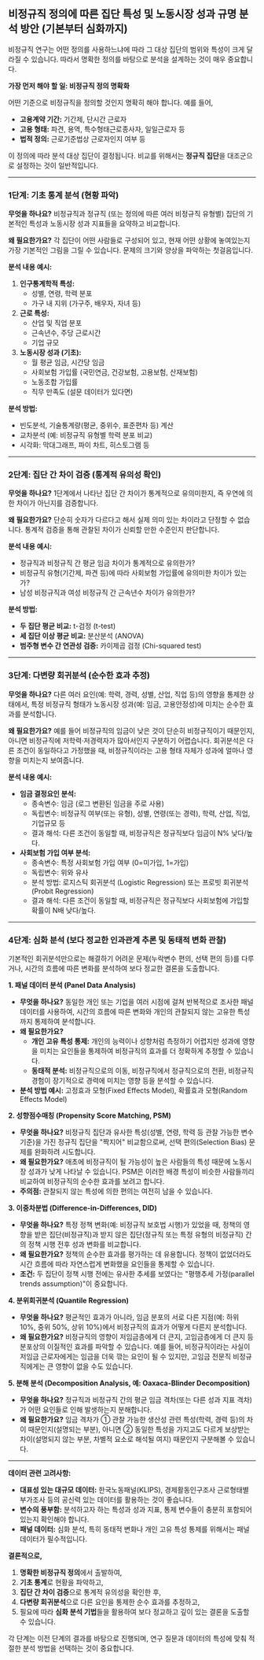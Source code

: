 ## 비정규직 정의에 따른 집단 특성 및 노동시장 성과 규명 분석 방안 (기본부터 심화까지)

비정규직 연구는 어떤 정의를 사용하느냐에 따라 그 대상 집단의 범위와 특성이 크게 달라질 수 있습니다. 따라서 명확한 정의를 바탕으로 분석을 설계하는 것이 매우 중요합니다.

**가장 먼저 해야 할 일: 비정규직 정의 명확화**

어떤 기준으로 비정규직을 정의할 것인지 명확히 해야 합니다. 예를 들어,

* **고용계약 기간:** 기간제, 단시간 근로자
* **고용 형태:** 파견, 용역, 특수형태근로종사자, 일일근로자 등
* **법적 정의:** 근로기준법상 근로자인지 여부 등

이 정의에 따라 분석 대상 집단이 결정됩니다. 비교를 위해서는 **정규직 집단**을 대조군으로 설정하는 것이 일반적입니다.

---

### 1단계: 기초 통계 분석 (현황 파악)

**무엇을 하나요?**
비정규직과 정규직 (또는 정의에 따른 여러 비정규직 유형별) 집단의 기본적인 특성과 노동시장 성과 지표들을 요약하고 비교합니다.

**왜 필요한가요?**
각 집단이 어떤 사람들로 구성되어 있고, 현재 어떤 상황에 놓여있는지 가장 기본적인 그림을 그릴 수 있습니다. 문제의 크기와 양상을 파악하는 첫걸음입니다.

**분석 내용 예시:**

1.  **인구통계학적 특성:**
    * 성별, 연령, 학력 분포
    * 가구 내 지위 (가구주, 배우자, 자녀 등)
2.  **근로 특성:**
    * 산업 및 직업 분포
    * 근속년수, 주당 근로시간
    * 기업 규모
3.  **노동시장 성과 (기초):**
    * 월 평균 임금, 시간당 임금
    * 사회보험 가입률 (국민연금, 건강보험, 고용보험, 산재보험)
    * 노동조합 가입률
    * 직무 만족도 (설문 데이터가 있다면)

**분석 방법:**
* 빈도분석, 기술통계량(평균, 중위수, 표준편차 등) 계산
* 교차분석 (예: 비정규직 유형별 학력 분포 비교)
* 시각화: 막대그래프, 파이 차트, 히스토그램 등

---

### 2단계: 집단 간 차이 검증 (통계적 유의성 확인)

**무엇을 하나요?**
1단계에서 나타난 집단 간 차이가 통계적으로 유의미한지, 즉 우연에 의한 차이가 아닌지를 검증합니다.

**왜 필요한가요?**
단순히 숫자가 다르다고 해서 실제 의미 있는 차이라고 단정할 수 없습니다. 통계적 검증을 통해 관찰된 차이가 신뢰할 만한 수준인지 판단합니다.

**분석 내용 예시:**

* 정규직과 비정규직 간 평균 임금 차이가 통계적으로 유의한가?
* 비정규직 유형(기간제, 파견 등)에 따라 사회보험 가입률에 유의미한 차이가 있는가?
* 남성 비정규직과 여성 비정규직 간 근속년수 차이가 유의한가?

**분석 방법:**

* **두 집단 평균 비교:** t-검정 (t-test)
* **세 집단 이상 평균 비교:** 분산분석 (ANOVA)
* **범주형 변수 간 연관성 검증:** 카이제곱 검정 (Chi-squared test)

---

### 3단계: 다변량 회귀분석 (순수한 효과 추정)

**무엇을 하나요?**
다른 여러 요인(예: 학력, 경력, 성별, 산업, 직업 등)의 영향을 통제한 상태에서, 특정 비정규직 형태가 노동시장 성과(예: 임금, 고용안정성)에 미치는 순수한 효과를 분석합니다.

**왜 필요한가요?**
예를 들어 비정규직의 임금이 낮은 것이 단순히 비정규직이기 때문인지, 아니면 비정규직에 저학력·저경력자가 많아서인지 구분하기 어렵습니다. 회귀분석은 다른 조건이 동일하다고 가정했을 때, 비정규직이라는 고용 형태 자체가 성과에 얼마나 영향을 미치는지 보여줍니다.

**분석 내용 예시:**

* **임금 결정요인 분석:**
    * 종속변수: 임금 (로그 변환된 임금을 주로 사용)
    * 독립변수: 비정규직 여부(또는 유형), 성별, 연령(또는 경력), 학력, 산업, 직업, 기업규모 등
    * 결과 해석: 다른 조건이 동일할 때, 비정규직은 정규직보다 임금이 N% 낮다/높다.
* **사회보험 가입 여부 분석:**
    * 종속변수: 특정 사회보험 가입 여부 (0=미가입, 1=가입)
    * 독립변수: 위와 유사
    * 분석 방법: 로지스틱 회귀분석 (Logistic Regression) 또는 프로빗 회귀분석 (Probit Regression)
    * 결과 해석: 다른 조건이 동일할 때, 비정규직은 정규직보다 사회보험에 가입할 확률이 N배 낮다/높다.

---

### 4단계: 심화 분석 (보다 정교한 인과관계 추론 및 동태적 변화 관찰)

기본적인 회귀분석만으로는 해결하기 어려운 문제(누락변수 편의, 선택 편의 등)를 다루거나, 시간의 흐름에 따른 변화를 분석하여 보다 정교한 결론을 도출합니다.

**1. 패널 데이터 분석 (Panel Data Analysis)**

* **무엇을 하나요?** 동일한 개인 또는 기업을 여러 시점에 걸쳐 반복적으로 조사한 패널 데이터를 사용하여, 시간의 흐름에 따른 변화와 개인의 관찰되지 않는 고유한 특성까지 통제하여 분석합니다.
* **왜 필요한가요?**
    * **개인 고유 특성 통제:** 개인의 능력이나 성향처럼 측정하기 어렵지만 성과에 영향을 미치는 요인들을 통제하여 비정규직의 효과를 더 정확하게 추정할 수 있습니다.
    * **동태적 분석:** 비정규직으로의 이동, 비정규직에서 정규직으로의 전환, 비정규직 경험이 장기적으로 경력에 미치는 영향 등을 분석할 수 있습니다.
* **분석 방법 예시:** 고정효과 모형(Fixed Effects Model), 확률효과 모형(Random Effects Model)

**2. 성향점수매칭 (Propensity Score Matching, PSM)**

* **무엇을 하나요?** 비정규직 집단과 유사한 특성(성별, 연령, 학력 등 관찰 가능한 변수 기준)을 가진 정규직 집단을 "짝지어" 비교함으로써, 선택 편의(Selection Bias) 문제를 완화하려 시도합니다.
* **왜 필요한가요?** 애초에 비정규직이 될 가능성이 높은 사람들의 특성 때문에 노동시장 성과가 낮게 나타날 수 있습니다. PSM은 이러한 배경 특성이 비슷한 사람들끼리 비교하여 비정규직의 순수한 효과를 보려고 합니다.
* **주의점:** 관찰되지 않는 특성에 의한 편의는 여전히 남을 수 있습니다.

**3. 이중차분법 (Difference-in-Differences, DID)**

* **무엇을 하나요?** 특정 정책 변화(예: 비정규직 보호법 시행)가 있었을 때, 정책의 영향을 받은 집단(비정규직)과 받지 않은 집단(정규직 또는 특정 유형의 비정규직) 간의 정책 시행 전후 성과 변화를 비교합니다.
* **왜 필요한가요?** 정책의 순수한 효과를 평가하는 데 유용합니다. 정책이 없었더라도 시간 흐름에 따라 자연스럽게 변화했을 요인들을 통제할 수 있습니다.
* **조건:** 두 집단이 정책 시행 전에는 유사한 추세를 보였다는 "평행추세 가정(parallel trends assumption)"이 중요합니다.

**4. 분위회귀분석 (Quantile Regression)**

* **무엇을 하나요?** 평균적인 효과가 아니라, 임금 분포의 서로 다른 지점(예: 하위 10%, 중위 50%, 상위 10%)에서 비정규직의 효과가 어떻게 다른지 분석합니다.
* **왜 필요한가요?** 비정규직의 영향이 저임금층에게 더 큰지, 고임금층에게 더 큰지 등 분포상의 이질적인 효과를 파악할 수 있습니다. 예를 들어, 비정규직이라는 사실이 저임금 근로자에게는 임금을 더욱 깎는 요인이 될 수 있지만, 고임금 전문직 비정규직에게는 큰 영향이 없을 수도 있습니다.

**5. 분해 분석 (Decomposition Analysis, 예: Oaxaca-Blinder Decomposition)**

* **무엇을 하나요?** 정규직과 비정규직 간의 평균 임금 격차(또는 다른 성과 지표 격차)가 어떤 요인들로 인해 발생하는지 분해합니다.
* **왜 필요한가요?** 임금 격차가 ① 관찰 가능한 생산성 관련 특성(학력, 경력 등)의 차이 때문인지(설명되는 부분), 아니면 ② 동일한 특성을 가지고도 다르게 보상받는 차이(설명되지 않는 부분, 차별적 요소로 해석될 여지) 때문인지 구분해볼 수 있습니다.

---

**데이터 관련 고려사항:**

* **대표성 있는 대규모 데이터:** 한국노동패널(KLIPS), 경제활동인구조사 근로형태별 부가조사 등의 공신력 있는 데이터를 활용하는 것이 좋습니다.
* **변수의 풍부함:** 분석하고자 하는 특성과 성과 지표, 통제 변수들이 충분히 포함되어 있는지 확인해야 합니다.
* **패널 데이터:** 심화 분석, 특히 동태적 변화나 개인 고유 특성 통제를 위해서는 패널 데이터가 필수적입니다.

**결론적으로,**

1.  **명확한 비정규직 정의**에서 출발하여,
2.  **기초 통계**로 현황을 파악하고,
3.  **집단 간 차이 검증**으로 통계적 유의성을 확인한 후,
4.  **다변량 회귀분석**으로 다른 요인을 통제한 순수 효과를 추정하고,
5.  필요에 따라 **심화 분석 기법**들을 활용하여 보다 정교하고 깊이 있는 결론을 도출할 수 있습니다.

각 단계는 이전 단계의 결과를 바탕으로 진행되며, 연구 질문과 데이터의 특성에 맞춰 적절한 분석 방법을 선택하는 것이 중요합니다.
